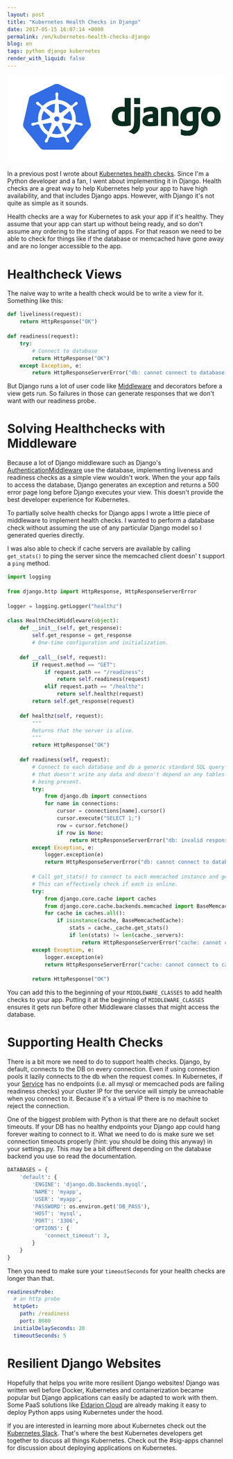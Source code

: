 ```yaml
---
layout: post
title: "Kubernetes Health Checks in Django"
date: 2017-05-15 16:07:14 +0000
permalink: /en/kubernetes-health-checks-django
blog: en
tags: python django kubernetes
render_with_liquid: false
---
```


<!-- textlint-disable rousseau -->

<img alt="Kubernetes + Django" title="Kubernetes + Django" class="align-center" src="/assets/images/752/kube-django.png">

In a previous post I wrote about [Kubernetes health checks](/en/using-kubernetes-health-checks). Since I'm a Python developer and a fan, I went about implementing it in Django. Health checks are a great way to help Kubernetes help your app to have high availability, and that includes Django apps. However, with Django it's not quite as simple as it sounds.

Health checks are a way for Kubernetes to ask your app if it's healthy. They assume that your app can start up without being ready, and so don't assume any ordering to the starting of apps. For that reason we need to be able to check for things like if the database or memcached have gone away and are no longer accessible to the app.

# Healthcheck Views

The naive way to write a health check would be to write a view for it. Something like this:

```python
def liveliness(request):
    return HttpResponse("OK")

def readiness(request):
    try:
        # Connect to database
        return HttpResponse("OK")
    except Exception, e:
        return HttpResponseServerError("db: cannot connect to database.")
```

But Django runs a lot of user code like [Middleware](https://docs.djangoproject.com/en/1.11/topics/http/middleware/) and decorators before a view gets run. So failures in those can generate responses that we don't want with our readiness probe.

# Solving Healthchecks with Middleware

Because a lot of Django middleware such as Django's [AuthenticationMiddleware](https://github.com/django/django/blob/master/django/contrib/auth/middleware.py) use the database, implementing liveness and readiness checks as a simple view wouldn't work. When the your app fails to access the database, Django generates an exception and returns a 500 error page long before Django executes your view. This doesn't provide the best developer experience for Kubernetes.

To partially solve health checks for Django apps I wrote a little piece of middleware to implement health checks. I wanted to perform a database check without assuming the use of any particular Django model so I generated queries directly.

I was also able to check if cache servers are available by calling `get_stats()` to ping the server since the memcached client doesn' t support a `ping` method.

```python
import logging

from django.http import HttpResponse, HttpResponseServerError

logger = logging.getLogger("healthz")

class HealthCheckMiddleware(object):
    def __init__(self, get_response):
        self.get_response = get_response
        # One-time configuration and initialization.

    def __call__(self, request):
        if request.method == "GET":
            if request.path == "/readiness":
                return self.readiness(request)
            elif request.path == "/healthz":
                return self.healthz(request)
        return self.get_response(request)

    def healthz(self, request):
        """
        Returns that the server is alive.
        """
        return HttpResponse("OK")

    def readiness(self, request):
        # Connect to each database and do a generic standard SQL query
        # that doesn't write any data and doesn't depend on any tables
        # being present.
        try:
            from django.db import connections
            for name in connections:
                cursor = connections[name].cursor()
                cursor.execute("SELECT 1;")
                row = cursor.fetchone()
                if row is None:
                    return HttpResponseServerError("db: invalid response")
        except Exception, e:
            logger.exception(e)
            return HttpResponseServerError("db: cannot connect to database.")

        # Call get_stats() to connect to each memcached instance and get it's stats.
        # This can effectively check if each is online.
        try:
            from django.core.cache import caches
            from django.core.cache.backends.memcached import BaseMemcachedCache
            for cache in caches.all():
                if isinstance(cache, BaseMemcachedCache):
                    stats = cache._cache.get_stats()
                    if len(stats) != len(cache._servers):
                        return HttpResponseServerError("cache: cannot connect to cache.")
        except Exception, e:
            logger.exception(e)
            return HttpResponseServerError("cache: cannot connect to cache.")

        return HttpResponse("OK")
```

You can add this to the beginning of your `MIDDLEWARE_CLASSES` to add health checks to your app. Putting it at the beginning of `MIDDLEWARE_CLASSES` ensures it gets run before other Middleware classes that might access the database.

# Supporting Health Checks

There is a bit more we need to do to support health checks. Django, by default, connects to the DB on every connection. Even if using connection pools it lazily connects to the db when the request comes. In Kubernetes, if your [Service](https://kubernetes.io/docs/concepts/services-networking/service/) has no endpoints (i.e. all mysql or memcached pods are failing readiness checks) your cluster IP for the service will simply be unreachable when you connect to it. Because it's a virtual IP there is no machine to reject the connection.

One of the biggest problem with Python is that there are no default socket timeouts. If your DB has no healthy endpoints your Django app could hang forever waiting to connect to it. What we need to do is make sure we set connection timeouts properly (hint: you should be doing this anyway) in your settings.py. This may be a bit different depending on the database backend you use so read the documentation.

```python
DATABASES = {
    'default': {
        'ENGINE': 'django.db.backends.mysql',
        'NAME': 'myapp',
        'USER': 'myapp',
        'PASSWORD': os.environ.get('DB_PASS'),
        'HOST': 'mysql',
        'PORT': '3306',
        'OPTIONS': {
            'connect_timeout': 3,
        }
    }
}
```

Then you need to make sure your `timeoutSeconds` for your health checks are longer than that.

```yaml
readinessProbe:
  # an http probe
  httpGet:
    path: /readiness
    port: 8080
  initialDelaySeconds: 20
  timeoutSeconds: 5
```

# Resilient Django Websites

Hopefully that helps you write more resilient Django websites! Django was written well before Docker, Kubernetes and containerization became popular but Django applications can easily be adapted to work with them. Some PaaS solutions like [Eldarion Cloud](http://eldarion.cloud/) are already making it easy to deploy Python apps using Kubernetes under the hood.

If you are interested in learning more about Kubernetes check out the [Kubernetes Slack](http://slack.kubernetes.io/). That's where the best Kubernetes developers get together to discuss all things Kubernetes. Check out the #sig-apps channel for discussion about deploying applications on Kubernetes.

<!-- textlint-enable rousseau -->
